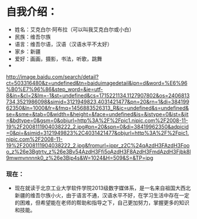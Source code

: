 # 自我介绍：
* 姓名：艾克白尔·阿布拉（可以叫我艾克白尔或小白）
* 民族：维吾尔族
* 语言：维吾尔语，汉语（汉语水平不太好）
* 家乡：新疆
* 爱好：画画，摄影，书法，听歌，跳舞
* 
http://image.baidu.com/search/detail?ct=503316480&z=undefined&tn=baiduimagedetail&ipn=d&word=%E6%96%B0%E7%96%86&step_word=&ie=utf-8&in=&cl=2&lm=-1&st=undefined&cs=1715221134,1127907802&os=2406813734,3521986098&simid=3121949823,4031421477&pn=20&rn=1&di=38419962350&ln=1000&fr=&fmq=1456883526313_R&ic=undefined&s=undefined&se=&sme=&tab=0&width=&height=&face=undefined&is=&istype=0&ist=&jit=&bdtype=0&gsm=0&objurl=http%3A%2F%2Fpic1.nipic.com%2F2008-11-19%2F2008111904038222_2.jpg#pn=20&spn=0&di=38419962350&adpicid=0&pi=&simid=3121949823%2C4031421477&objurl=http%3A%2F%2Fpic1.nipic.com%2F2008-11-19%2F2008111904038222_2.jpg&fromurl=ippr_z2C%24qAzdH3FAzdH3Fooo_z%26e3Bgtrtv_z%26e3Bv54AzdH3Ffi5oAzdH3F8AzdH3FmdAzdH3Fjbk8l9mwmvnnnnk0_z%26e3Bip4s&W=1024&H=509&S=&TP=jpg

### 现在：
*   现在就读于北京工业大学软件学院2013级数字媒体系，是一名来自祖国大西北新疆的维吾尔族小火，由于语言不通，汉语水平不好，在学习生活中存在一定的困难，但希望能在老师的帮助和指导之下，自己更加努力，掌握更多的知识和技能。
